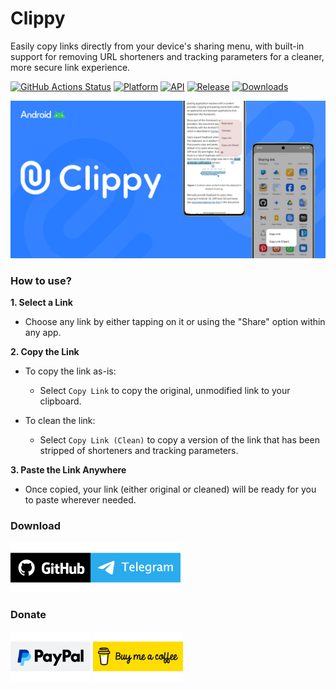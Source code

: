 # Clippy

Easily copy links directly from your device's sharing menu, with built-in support for removing URL
shorteners and tracking parameters for a cleaner, more secure link experience.

[![GitHub Actions Status](https://img.shields.io/github/actions/workflow/status/WSTxda/Clippy/.github%2Fworkflows%2Fandroid.yml?style=for-the-badge&logo=github-actions&labelColor=21262D&color=3FB950)](https://github.com/WSTxda/Clippy/actions) [![Platform](https://img.shields.io/badge/android-platform?style=for-the-badge&label=platform&labelColor=21262d&color=6e7681)](https://www.android.com) [![API](https://img.shields.io/badge/24%2B-level?style=for-the-badge&logo=android&logoColor=3cd382&label=API&labelColor=21262d&color=ff663b)](https://developer.android.com/studio/releases/platforms) [![Release](https://img.shields.io/github/v/release/WSTxda/Clippy?display_name=tag&style=for-the-badge&logo=github&labelColor=21262d&color=1f6feb)](https://github.com/WSTxda/Clippy/releases/latest) [![Downloads](https://img.shields.io/github/downloads/WSTxda/Clippy/total?style=for-the-badge&labelColor=21262d&color=238636)](https://github.com/WSTxda/Clippy/releases)

![Banner](https://raw.githubusercontent.com/WSTxda/Clippy/main/images/Banner.png)

### How to use?

**1. Select a Link**

* Choose any link by either tapping on it or using the "Share" option within any app.

**2. Copy the Link**

- To copy the link as-is:
    - Select `Copy Link` to copy the original, unmodified link to your clipboard.

- To clean the link:
    - Select `Copy Link (Clean)` to copy a version of the link that has been stripped of shorteners
      and tracking parameters.

**3. Paste the Link Anywhere**

* Once copied, your link (either original or cleaned) will be ready for you to paste wherever
  needed.

### Download

[<img src="https://raw.githubusercontent.com/WSTxda/WSTxda/main/images/GitHub.svg"
alt='Get it on GitHub'
height="80">](https://github.com/WSTxda/Clippy/releases/latest)[<img src="https://raw.githubusercontent.com/WSTxda/WSTxda/main/images/Telegram.svg"
alt='Get it on Telegram'
height="80">](https://t.me/WSTprojects)

### Donate

[<img src="https://raw.githubusercontent.com/WSTxda/WSTxda/main/images/PayPal.svg"
alt='Donate with PayPal'
height="80">](https://bit.ly/2lV0E6u)
[<img src="https://raw.githubusercontent.com/WSTxda/WSTxda/main/images/BMC.svg"
alt='Donate with BMC'
height="80">](https://www.buymeacoffee.com/wstxda)
